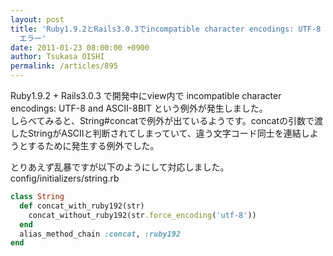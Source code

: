 ```yaml
---
layout: post
title: 'Ruby1.9.2とRails3.0.3でincompatible character encodings: UTF-8 and ASCII-8BIT
  エラー'
date: 2011-01-23 08:00:00 +0900
author: Tsukasa OISHI
permalink: /articles/895
---
```



Ruby1.9.2 + Rails3.0.3 で開発中にview内で incompatible character encodings: UTF-8 and ASCII-8BIT という例外が発生しました。  
しらべてみると、String#concatで例外が出ているようです。concatの引数で渡したStringがASCIIと判断されてしまっていて、違う文字コード同士を連結しようとするために発生する例外でした。  

とりあえず乱暴ですが以下のようにして対応しました。  
config/initializers/string.rb  

```ruby  
class String  
  def concat_with_ruby192(str)  
    concat_without_ruby192(str.force_encoding('utf-8'))  
  end  
  alias_method_chain :concat, :ruby192  
end  
```  
